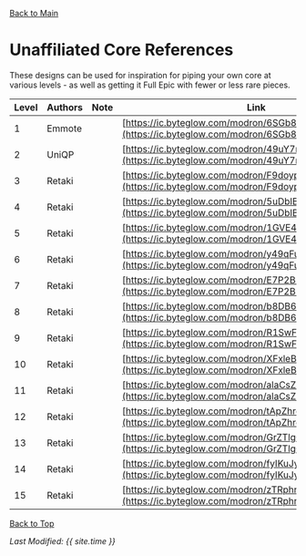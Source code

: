 [Back to Main](index.md)

# Unaffiliated Core References

These designs can be used for inspiration for piping your own core at various levels - as well as getting it Full Epic with fewer or less rare pieces.

| Level | Authors | Note | Link |
|---|---|---|---|
| 1 | Emmote |  | [https://ic.byteglow.com/modron/6SGb8xIuFm0blV3jmZxXx](https://ic.byteglow.com/modron/6SGb8xIuFm0blV3jmZxXx) |
| 2 | UniQP |  | [https://ic.byteglow.com/modron/49uY7mPzwK3Hq57dsfig2](https://ic.byteglow.com/modron/49uY7mPzwK3Hq57dsfig2) |
| 3 | Retaki |  | [https://ic.byteglow.com/modron/F9doypTHcCu2Hy3JkUcYZ](https://ic.byteglow.com/modron/F9doypTHcCu2Hy3JkUcYZ) |
| 4 | Retaki |  | [https://ic.byteglow.com/modron/5uDbIBD_EdReuXo5OrKUP](https://ic.byteglow.com/modron/5uDbIBD_EdReuXo5OrKUP) |
| 5 | Retaki |  | [https://ic.byteglow.com/modron/1GVE47jjyZ7q9Z3SG_2vf](https://ic.byteglow.com/modron/1GVE47jjyZ7q9Z3SG_2vf) |
| 6 | Retaki |  | [https://ic.byteglow.com/modron/y49qFukoaknM2yIeeDbvv](https://ic.byteglow.com/modron/y49qFukoaknM2yIeeDbvv) |
| 7 | Retaki |  | [https://ic.byteglow.com/modron/E7P2B1KzFsRB1nJJkIiCX](https://ic.byteglow.com/modron/E7P2B1KzFsRB1nJJkIiCX) |
| 8 | Retaki |  | [https://ic.byteglow.com/modron/b8DB6ESUxBJclnM8GyiVp](https://ic.byteglow.com/modron/b8DB6ESUxBJclnM8GyiVp) |
| 9 | Retaki |  | [https://ic.byteglow.com/modron/R1SwFbNYeCx1dSgjOYB2c](https://ic.byteglow.com/modron/R1SwFbNYeCx1dSgjOYB2c) |
| 10 | Retaki |  | [https://ic.byteglow.com/modron/XFxleBwvH2pSRHnRrygwj](https://ic.byteglow.com/modron/XFxleBwvH2pSRHnRrygwj) |
| 11 | Retaki |  | [https://ic.byteglow.com/modron/alaCsZaLewLMZpLSR0GUx](https://ic.byteglow.com/modron/alaCsZaLewLMZpLSR0GUx) |
| 12 | Retaki |  | [https://ic.byteglow.com/modron/tApZhrevWZ60GvuqdnuY5](https://ic.byteglow.com/modron/tApZhrevWZ60GvuqdnuY5) |
| 13 | Retaki |  | [https://ic.byteglow.com/modron/GrZTlgOBQCnVyzhsUnPxk](https://ic.byteglow.com/modron/GrZTlgOBQCnVyzhsUnPxk) |
| 14 | Retaki |  | [https://ic.byteglow.com/modron/fyIKuJyDW54jgJLo07vMk](https://ic.byteglow.com/modron/fyIKuJyDW54jgJLo07vMk) |
| 15 | Retaki |  | [https://ic.byteglow.com/modron/zTRphrpK9skSmE924bxtT](https://ic.byteglow.com/modron/zTRphrpK9skSmE924bxtT) |

[Back to Top](#top)

*Last Modified: {{ site.time }}*